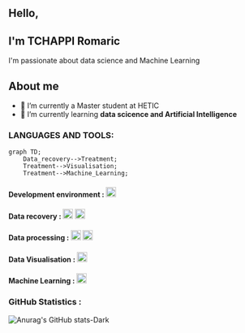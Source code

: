 ## Hello,
## I'm TCHAPPI Romaric
I'm passionate about data science and Machine Learning<br>

## About me
- 🔭 I’m currently a Master student at HETIC
- 🌱 I’m currently learning **data scicence and Artificial Intelligence**

### LANGUAGES AND TOOLS:
```mermaid
graph TD;
    Data_recovery-->Treatment;
    Treatment-->Visualisation;
    Treatment-->Machine_Learning;
```
#### Development environment : <code><img height="20" alt="VsCode" src="https://cdn.jsdelivr.net/gh/devicons/devicon@latest/icons/vscode/vscode-original.svg"></code>
#### Data recovery : <code><img height="20" alt="PostgreSQL" src="https://cdn.jsdelivr.net/gh/devicons/devicon@latest/icons/postgresql/postgresql-original.svg"></code> <code><img height="20" alt="MySQL" src="https://cdn.jsdelivr.net/gh/devicons/devicon@latest/icons/mysql/mysql-original.svg"></code>
#### Data processing : <code><img height="20" alt="Numpy" src="https://cdn.jsdelivr.net/gh/devicons/devicon@latest/icons/numpy/numpy-original.svg"></code> <code><img height="20" alt="Pandas" src="https://cdn.jsdelivr.net/gh/devicons/devicon@latest/icons/pandas/pandas-original.svg"></code>
#### Data Visualisation :  <code><img height="20" alt="Matplotlib" src="https://cdn.jsdelivr.net/gh/devicons/devicon@latest/icons/matplotlib/matplotlib-original.svg"></code>
<!-- <code><img height="20" alt="Seaborn" src="https://cdn.jsdelivr.net/gh/devicons/devicon@latest/icons/pandas/pandas-original.svg"></code> -->
#### Machine Learning : <code><img height="20" alt="Scikit-Learn" src="https://cdn.jsdelivr.net/gh/devicons/devicon@latest/icons/scikitlearn/scikitlearn-original.svg"></code> 

### GitHub Statistics : 
![Anurag's GitHub stats-Dark](https://github-readme-stats.vercel.app/api?username=TchappiR&show_icons=true&theme=dark#gh-dark-mode-only)
